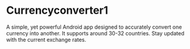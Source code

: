 # Currencyconverter1
A simple, yet powerful Android app designed to accurately convert one currency into another.
It supports around 30-32 countries.
Stay updated with the current exchange rates.

